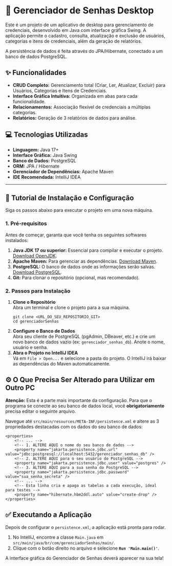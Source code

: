 <!DOCTYPE html>
<html lang="pt-BR">
<head>
    <meta charset="UTF-8">
    <meta name="viewport" content="width=device-width, initial-scale=1.0">
</head>
<body>
    <div class="container">
        <h1>🚀 Gerenciador de Senhas Desktop</h1>
        <p>
            Este é um projeto de um aplicativo de desktop para gerenciamento de credenciais, desenvolvido em Java com interface gráfica Swing. A aplicação permite o cadastro, consulta, atualização e exclusão de usuários, categorias e itens de credenciais, além da geração de relatórios.
        </p>
        <p>
            A persistência de dados é feita através do JPA/Hibernate, conectado a um banco de dados PostgreSQL.
        </p>
        <h2>✨ Funcionalidades</h2>
        <ul>
            <li><strong>CRUD Completo:</strong> Gerenciamento total (Criar, Ler, Atualizar, Excluir) para Usuários, Categorias e Itens de Credenciais.</li>
            <li><strong>Interface Gráfica Intuitiva:</strong> Organizada em abas para cada funcionalidade.</li>
            <li><strong>Relacionamentos:</strong> Associação flexível de credenciais a múltiplas categorias.</li>
            <li><strong>Relatórios:</strong> Geração de 3 relatórios de dados para análise.</li>
        </ul>
        <h2>💻 Tecnologias Utilizadas</h2>
        <ul>
            <li><strong>Linguagem:</strong> Java 17+</li>
            <li><strong>Interface Gráfica:</strong> Java Swing</li>
            <li><strong>Banco de Dados:</strong> PostgreSQL</li>
            <li><strong>ORM:</strong> JPA / Hibernate</li>
            <li><strong>Gerenciador de Dependências:</strong> Apache Maven</li>
            <li><strong>IDE Recomendada:</strong> IntelliJ IDEA</li>
        </ul>
        <hr>
        <h2>🔧 Tutorial de Instalação e Configuração</h2>
        <p>Siga os passos abaixo para executar o projeto em uma nova máquina.</p>
        <h3>1. Pré-requisitos</h3>
        <p>Antes de começar, garanta que você tenha os seguintes softwares instalados:</p>
        <ol>
            <li><strong>Java JDK 17 ou superior:</strong> Essencial para compilar e executar o projeto. <a href="https://adoptium.net/" target="_blank">Download OpenJDK</a>.</li>
            <li><strong>Apache Maven:</strong> Para gerenciar as dependências. <a href="https://maven.apache.org/download.cgi" target="_blank">Download Maven</a>.</li>
            <li><strong>PostgreSQL:</strong> O banco de dados onde as informações serão salvas. <a href="https://www.postgresql.org/download/" target="_blank">Download PostgreSQL</a>.</li>
            <li><strong>Git:</strong> Para clonar o repositório (opcional, mas recomendado).</li>
        </ol>
        <h3>2. Passos para Instalação</h3>
        <ol>
            <li>
                <strong>Clone o Repositório</strong><br>
                Abra um terminal e clone o projeto para a sua máquina.
                <pre><code>git clone &lt;URL_DO_SEU_REPOSITORIO_GIT&gt;
cd gerenciadorSenhas</code></pre>
            </li>
            <li>
                <strong>Configure o Banco de Dados</strong><br>
                Abra seu cliente de PostgreSQL (pgAdmin, DBeaver, etc.) e crie um novo banco de dados vazio (ex: <code>gerenciador_senhas_db</code>). Anote o nome, usuário e senha.
            </li>
            <li>
                <strong>Abra o Projeto no IntelliJ IDEA</strong><br>
                Vá em <code>File &gt; Open...</code> e selecione a pasta do projeto. O IntelliJ irá baixar as dependências do Maven automaticamente.
            </li>
        </ol>
        <h2>⚙️ O Que Precisa Ser Alterado para Utilizar em Outro PC</h2>
        <div class="highlight">
            <p><strong>Atenção:</strong> Esta é a parte mais importante da configuração. Para que o programa se conecte ao seu banco de dados local, você <strong>obrigatoriamente</strong> precisa editar o seguinte arquivo.</p>
        </div>
        <p>
            Navegue até <code>src/main/resources/META-INF/persistence.xml</code> e altere as 3 propriedades destacadas com os dados do seu banco de dados:
        </p>
        <pre><code>&lt;properties&gt;
    &lt;!-- ... --&gt;
    &lt;!-- 1. ALTERE AQUI o nome do seu banco de dados --&gt;
    &lt;property name="jakarta.persistence.jdbc.url" value="jdbc:postgresql://localhost:5432/gerenciador_senhas_db" /&gt;
    &lt;!-- 2. ALTERE AQUI para o seu usuário do PostgreSQL --&gt;
    &lt;property name="jakarta.persistence.jdbc.user" value="postgres" /&gt;
    &lt;!-- 3. ALTERE AQUI para a sua senha do PostgreSQL --&gt;
    &lt;property name="jakarta.persistence.jdbc.password" value="sua_senha_secreta" /&gt;
    &lt;!-- ... --&gt;
    &lt;!-- Esta linha cria e apaga as tabelas a cada execução, ideal para testes --&gt;
    &lt;property name="hibernate.hbm2ddl.auto" value="create-drop" /&gt;
&lt;/properties&gt;</code></pre>
        <h2>✅ Executando a Aplicação</h2>
        <p>Depois de configurar o <code>persistence.xml</code>, a aplicação está pronta para rodar.</p>
        <ol>
            <li>No IntelliJ, encontre a classe <code>Main.java</code> em <code>src/main/java/br/com/gerenciadorSenhas/main/</code>.</li>
            <li>Clique com o botão direito no arquivo e selecione <strong><code>Run 'Main.main()'</code></strong>.</li>
        </ol>
        <p>A interface gráfica do Gerenciador de Senhas deverá aparecer na sua tela!</p>
    </div>

</body>
</html>
